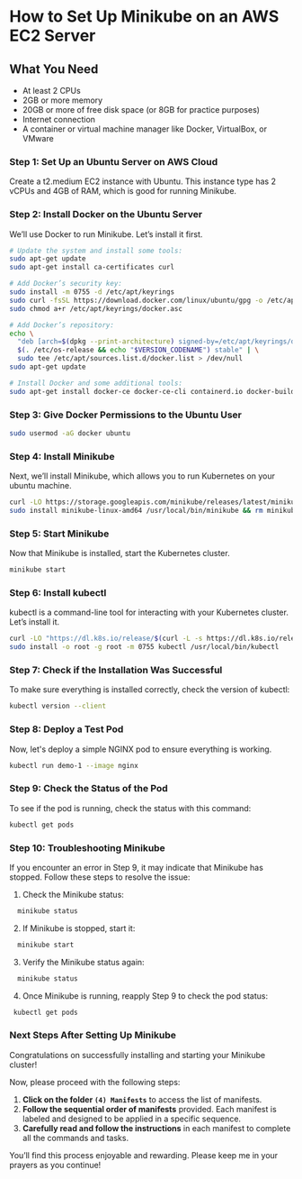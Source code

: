# How to Set Up Minikube on an AWS EC2 Server

## What You Need
- At least 2 CPUs
- 2GB or more memory
- 20GB or more of free disk space (or 8GB for practice purposes)
- Internet connection
- A container or virtual machine manager like Docker, VirtualBox, or VMware

### Step 1: Set Up an Ubuntu Server on AWS Cloud
Create a t2.medium EC2 instance with Ubuntu. This instance type has 2 vCPUs and 4GB of RAM, which is good for running Minikube.

### Step 2: Install Docker on the Ubuntu Server
We’ll use Docker to run Minikube. Let’s install it first.

```sh
# Update the system and install some tools:
sudo apt-get update
sudo apt-get install ca-certificates curl

# Add Docker’s security key:
sudo install -m 0755 -d /etc/apt/keyrings
sudo curl -fsSL https://download.docker.com/linux/ubuntu/gpg -o /etc/apt/keyrings/docker.asc
sudo chmod a+r /etc/apt/keyrings/docker.asc

# Add Docker’s repository:
echo \
  "deb [arch=$(dpkg --print-architecture) signed-by=/etc/apt/keyrings/docker.asc] https://download.docker.com/linux/ubuntu \
  $(. /etc/os-release && echo "$VERSION_CODENAME") stable" | \
  sudo tee /etc/apt/sources.list.d/docker.list > /dev/null
sudo apt-get update

# Install Docker and some additional tools:
sudo apt-get install docker-ce docker-ce-cli containerd.io docker-buildx-plugin docker-compose-plugin -y

```

### Step 3: Give Docker Permissions to the Ubuntu User 

```sh
sudo usermod -aG docker ubuntu
```

### Step 4: Install Minikube
Next, we’ll install Minikube, which allows you to run Kubernetes on your ubuntu machine.

```sh
curl -LO https://storage.googleapis.com/minikube/releases/latest/minikube-linux-amd64
sudo install minikube-linux-amd64 /usr/local/bin/minikube && rm minikube-linux-amd64
```
### Step 5: Start Minikube
Now that Minikube is installed, start the Kubernetes cluster.
```sh
minikube start
```
### Step 6: Install kubectl
kubectl is a command-line tool for interacting with your Kubernetes cluster. Let’s install it.
```sh
curl -LO "https://dl.k8s.io/release/$(curl -L -s https://dl.k8s.io/release/stable.txt)/bin/linux/amd64/kubectl"
sudo install -o root -g root -m 0755 kubectl /usr/local/bin/kubectl
```
### Step 7: Check if the Installation Was Successful
To make sure everything is installed correctly, check the version of kubectl:
```sh
kubectl version --client
```
### Step 8: Deploy a Test Pod
Now, let's deploy a simple NGINX pod to ensure everything is working.
```sh
kubectl run demo-1 --image nginx
```
### Step 9: Check the Status of the Pod
To see if the pod is running, check the status with this command:
```sh
kubectl get pods
```
### Step 10: Troubleshooting Minikube
If you encounter an error in Step 9, it may indicate that Minikube has stopped. Follow these steps to resolve the issue:

1. Check the Minikube status:
```sh
  minikube status
```

2. If Minikube is stopped, start it:
```sh
  minikube start
```

3. Verify the Minikube status again:
```sh
  minikube status
```

4. Once Minikube is running, reapply Step 9 to check the pod status:
```sh
 kubectl get pods
```

### Next Steps After Setting Up Minikube

Congratulations on successfully installing and starting your Minikube cluster!

Now, please proceed with the following steps:

1. **Click on the folder `(4) Manifests`** to access the list of manifests.
2. **Follow the sequential order of manifests** provided. Each manifest is labeled and designed to be applied in a specific sequence.
3. **Carefully read and follow the instructions** in each manifest to complete all the commands and tasks.

You’ll find this process enjoyable and rewarding. Please keep me in your prayers as you continue!
